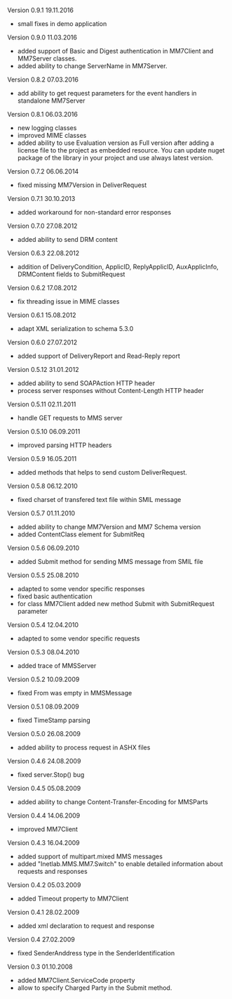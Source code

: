 Version 0.9.1 19.11.2016
- small fixes in demo application

Version 0.9.0 11.03.2016
- added support of Basic and Digest authentication in  MM7Client and MM7Server classes.
- added ability to change ServerName in MM7Server.

Version 0.8.2 07.03.2016
- add ability to get request parameters for the event handlers in standalone MM7Server 

Version 0.8.1 06.03.2016
- new logging classes
- improved MIME classes
- added ability to use Evaluation version as Full version after adding a license file to the project as embedded resource.
  You can update nuget package of the library in your project and use always latest version.

Version 0.7.2 06.06.2014
- fixed missing MM7Version in DeliverRequest

Version 0.7.1 30.10.2013
- added workaround for non-standard error responses

Version 0.7.0 27.08.2012
- added ability to send DRM content

Version 0.6.3 22.08.2012
- addition of DeliveryCondition, ApplicID, ReplyApplicID, AuxApplicInfo, DRMContent fields to SubmitRequest

Version 0.6.2 17.08.2012
- fix threading issue in MIME classes

Version 0.6.1 15.08.2012
- adapt XML serialization to schema 5.3.0

Version 0.6.0 27.07.2012
- added support of DeliveryReport and Read-Reply report 

Version 0.5.12 31.01.2012
- added ability to send SOAPAction HTTP header
- process server responses without Content-Length HTTP header

Version 0.5.11 02.11.2011
- handle GET requests to MMS server

Version 0.5.10 06.09.2011
- improved parsing HTTP headers

Version 0.5.9 16.05.2011
- added methods that helps to send custom DeliverRequest.

Version 0.5.8 06.12.2010
- fixed charset of transfered text file within SMIL message

Version 0.5.7 01.11.2010
- added ability to change MM7Version and MM7 Schema version
- added ContentClass element for SubmitReq

Version 0.5.6 06.09.2010
- added Submit method for sending MMS message from SMIL file

Version 0.5.5 25.08.2010
- adapted to some vendor specific responses
- fixed basic authentication
- for class MM7Client added new method Submit with SubmitRequest parameter

Version 0.5.4 12.04.2010
- adapted to some vendor specific requests

Version 0.5.3 08.04.2010
- added trace of MMSServer

Version 0.5.2 10.09.2009
- fixed From was empty in MMSMessage 

Version 0.5.1 08.09.2009
- fixed TimeStamp parsing

Version 0.5.0 26.08.2009
- added ability to process request in ASHX files

Version 0.4.6 24.08.2009
- fixed server.Stop() bug

Version 0.4.5 05.08.2009
- added ability to change Content-Transfer-Encoding for MMSParts

Version 0.4.4 14.06.2009
- improved MM7Client

Version 0.4.3 16.04.2009
- added support of multipart.mixed MMS messages
- added "Inetlab.MMS.MM7.Switch" to enable detailed information about requests and responses

Version 0.4.2 05.03.2009
- added Timeout property to MM7Client

Version 0.4.1 28.02.2009
- added xml declaration to request and response

Version 0.4 27.02.2009
- fixed SenderAnddress type in the SenderIdentification

Version 0.3 01.10.2008
- added MM7Client.ServiceCode property
- allow to specify Charged Party in the Submit method.